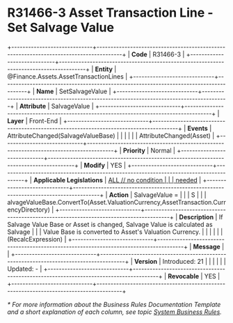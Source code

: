 ﻿---
erp.type: front-end-business-rule
erp.entity: Finance.Assets.AssetTransactionLines
---

# R31466-3 Asset Transaction Line - Set Salvage Value
+-----------------------------+---------------------------------------------------------------------------------------+
| **Code**                    | R31466-3                                                                              |
+-----------------------------+---------------------------------------------------------------------------------------+
| **Entity**                  | @Finance.Assets.AssetTransactionLines                                                                  |
+-----------------------------+---------------------------------------------------------------------------------------+
| **Name**                    | SetSalvageValue                                                                       |
+-----------------------------+---------------------------------------------------------------------------------------+
| **Attribute**               | SalvageValue                                                                          |
+-----------------------------+---------------------------------------------------------------------------------------+
| **Layer**                   | Front-End                                                                             |
+-----------------------------+---------------------------------------------------------------------------------------+
| **Events**                  | AttributeChanged(SalvageValueBase)                                                    |
|                             |                                                                                       |
|                             | AttributeChanged(Asset)                                                               |
+-----------------------------+---------------------------------------------------------------------------------------+
| **Priority**                | Normal                                                                                |
+-----------------------------+---------------------------------------------------------------------------------------+
| **Modify**                  | YES                                                                                   |
+-----------------------------+---------------------------------------------------------------------------------------+
| **Applicable Legislations** | [ALL // no condition                                                                  |
|                             | needed](https://confluence.erp.net/display/techdoc/Country+Specific+Functionality)    |
+-----------------------------+---------------------------------------------------------------------------------------+
| **Action**                  | SalvageValue =                                                                        |
|                             | S                                                                                     |
|                             | alvageValueBase.ConvertTo(Asset.ValuationCurrency,AssetTransaction.CurrencyDirectory) |
+-----------------------------+---------------------------------------------------------------------------------------+
| **Description**             | If Salvage Value Base or Asset is changed, Salvage Value is calculated as Salvage     |
|                             | Value Base is converted to Asset\'s Valuation Currency.                               |
|                             |                                                                                       |
|                             | (RecalcExpression)                                                                    |
+-----------------------------+---------------------------------------------------------------------------------------+
| **Message**                 |                                                                                       |
+-----------------------------+---------------------------------------------------------------------------------------+
| **Version**                 | Introduced: 21                                                                        |
|                             |                                                                                       |
|                             | Updated: -                                                                            |
+-----------------------------+---------------------------------------------------------------------------------------+
| **Revocable**               | YES                                                                                   |
+-----------------------------+---------------------------------------------------------------------------------------+

*\* For more information about the Business Rules Documentation Template and a short explanation of each column, see
topic [System Business Rules](../templates/template-description-system-business-rules.md).*

  

  
